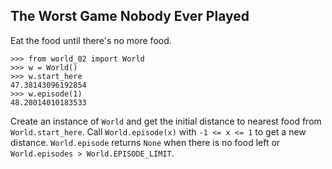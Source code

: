 The Worst Game Nobody Ever Played
---------------------------------

Eat the food until there's no more food.

```
>>> from world_02 import World
>>> w = World()
>>> w.start_here
47.38143096192854
>>> w.episode(1)
48.28014010183533
```

Create an instance of `World` and get the initial distance to nearest food from `World.start_here`. Call `World.episode(x)` with `-1 <= x <= 1` to get a new distance. `World.episode` returns `None` when there is no food left or `World.episodes > World.EPISODE_LIMIT`.
